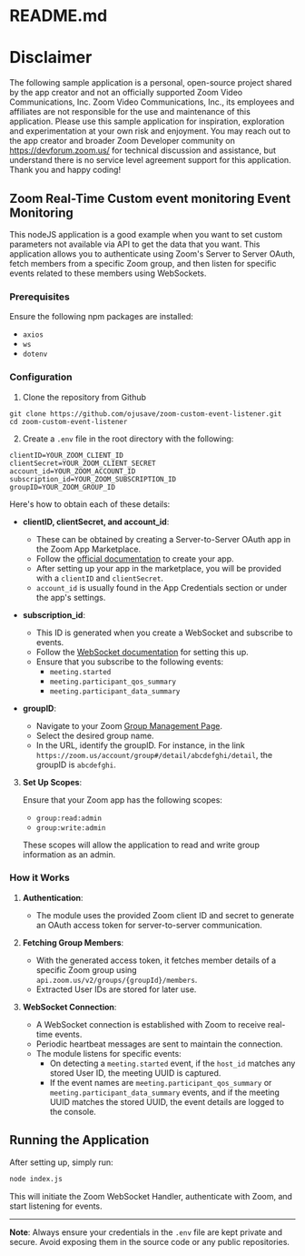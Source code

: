 # README.md

# Disclaimer
The following sample application is a personal, open-source project shared by the app creator and not an officially supported Zoom Video Communications, Inc. Zoom Video Communications, Inc., its employees and affiliates are not responsible for the use and maintenance of this application. Please use this sample application for inspiration, exploration and experimentation at your own risk and enjoyment. You may reach out to the app creator and broader Zoom Developer community on https://devforum.zoom.us/ for technical discussion and assistance, but understand there is no service level agreement support for this application. Thank you and happy coding!

## Zoom Real-Time Custom event monitoring Event Monitoring

This nodeJS application is a good example when you want to set custom parameters not available via API to get the data that you want. This application allows you to authenticate using Zoom's Server to Server OAuth, fetch members from a specific Zoom group, and then listen for specific events related to these members using WebSockets.

### Prerequisites

Ensure the following npm packages are installed:

- `axios`
- `ws`
- `dotenv`

### Configuration

1. Clone the repository from Github
```
git clone https://github.com/ojusave/zoom-custom-event-listener.git
cd zoom-custom-event-listener
```

2. Create a `.env` file in the root directory with the following:

```
clientID=YOUR_ZOOM_CLIENT_ID
clientSecret=YOUR_ZOOM_CLIENT_SECRET
account_id=YOUR_ZOOM_ACCOUNT_ID
subscription_id=YOUR_ZOOM_SUBSCRIPTION_ID
groupID=YOUR_ZOOM_GROUP_ID
```

 Here's how to obtain each of these details:

   - **clientID, clientSecret, and account_id**:
     - These can be obtained by creating a Server-to-Server OAuth app in the Zoom App Marketplace.
     - Follow the [official documentation](https://developers.zoom.us/docs/internal-apps/create/) to create your app.
     - After setting up your app in the marketplace, you will be provided with a `clientID` and `clientSecret`.
     - `account_id` is usually found in the App Credentials section or under the app's settings.

   - **subscription_id**:
     - This ID is generated when you create a WebSocket and subscribe to events.
     - Follow the [WebSocket documentation](https://developers.zoom.us/docs/api/rest/websockets/) for setting this up.
     - Ensure that you subscribe to the following events:
       - `meeting.started`
       - `meeting.participant_qos_summary`
       - `meeting.participant_data_summary`

   - **groupID**:
     - Navigate to your Zoom [Group Management Page](https://zoom.us/account/group#/).
     - Select the desired group name.
     - In the URL, identify the groupID. For instance, in the link `https://zoom.us/account/group#/detail/abcdefghi/detail`, the groupID is `abcdefghi`.

3. **Set Up Scopes**:
   
   Ensure that your Zoom app has the following scopes:
   - `group:read:admin`
   - `group:write:admin`

   These scopes will allow the application to read and write group information as an admin.

### How it Works

1. **Authentication**:
    - The module uses the provided Zoom client ID and secret to generate an OAuth access token for server-to-server communication.
  
2. **Fetching Group Members**:
    - With the generated access token, it fetches member details of a specific Zoom group using `api.zoom.us/v2/groups/{groupId}/members`.
    - Extracted User IDs are stored for later use.

3. **WebSocket Connection**:
    - A WebSocket connection is established with Zoom to receive real-time events.
    - Periodic heartbeat messages are sent to maintain the connection.
    - The module listens for specific events:
      - On detecting a `meeting.started` event, if the `host_id` matches any stored User ID, the meeting UUID is captured.
      - If the event names are `meeting.participant_qos_summary` or `meeting.participant_data_summary` events, and if the meeting UUID matches the stored UUID, the event details are logged to the console.

## Running the Application

After setting up, simply run:

```bash
node index.js
```

This will initiate the Zoom WebSocket Handler, authenticate with Zoom, and start listening for events.

---

**Note**: Always ensure your credentials in the `.env` file are kept private and secure. Avoid exposing them in the source code or any public repositories.
